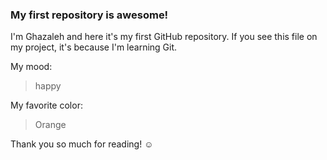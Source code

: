 ### My first repository is awesome!

I'm Ghazaleh and here it's my first GitHub repository.
If you see this file on my project, it's because I'm learning Git.

My mood:

> happy

My favorite color:

> Orange

Thank you so much for reading! ☺
